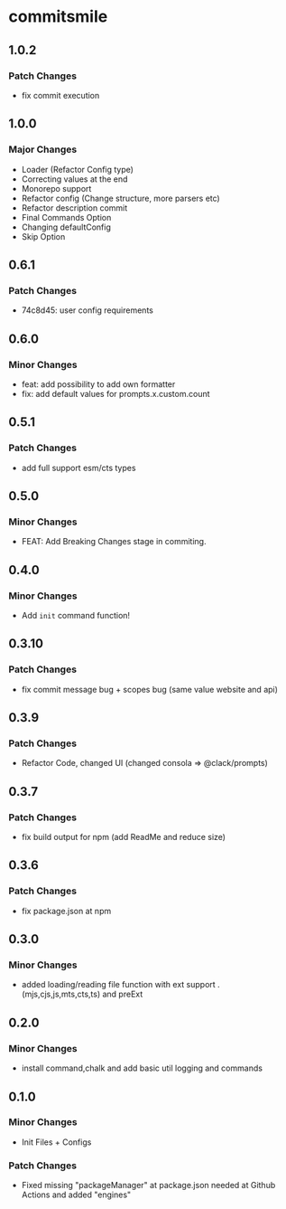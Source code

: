 # commitsmile

## 1.0.2

### Patch Changes

- fix commit execution

## 1.0.0

### Major Changes

- Loader (Refactor Config type)
- Correcting values at the end
- Monorepo support
- Refactor config (Change structure, more parsers etc)
- Refactor description commit
- Final Commands Option
- Changing defaultConfig
- Skip Option

## 0.6.1

### Patch Changes

- 74c8d45: user config requirements

## 0.6.0

### Minor Changes

- feat: add possibility to add own formatter
- fix: add default values for prompts.x.custom.count

## 0.5.1

### Patch Changes

- add full support esm/cts types

## 0.5.0

### Minor Changes

- FEAT: Add Breaking Changes stage in commiting.

## 0.4.0

### Minor Changes

- Add `init` command function!

## 0.3.10

### Patch Changes

- fix commit message bug + scopes bug (same value website and api)

## 0.3.9

### Patch Changes

- Refactor Code, changed UI (changed consola => @clack/prompts)

## 0.3.7

### Patch Changes

- fix build output for npm (add ReadMe and reduce size)

## 0.3.6

### Patch Changes

- fix package.json at npm

## 0.3.0

### Minor Changes

- added loading/reading file function with ext support .(mjs,cjs,js,mts,cts,ts) and preExt

## 0.2.0

### Minor Changes

- install command,chalk and add basic util logging and commands

## 0.1.0

### Minor Changes

- Init Files + Configs

### Patch Changes

- Fixed missing "packageManager" at package.json needed at Github Actions and added "engines"
